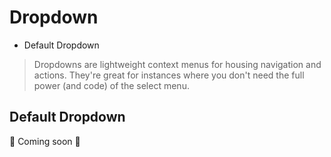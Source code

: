 # Dropdown

- Default Dropdown

> Dropdowns are lightweight context menus for housing navigation and actions. They're great for instances where you don't need the full power (and code) of the select menu.

## Default Dropdown

📝 Coming soon 🐬
